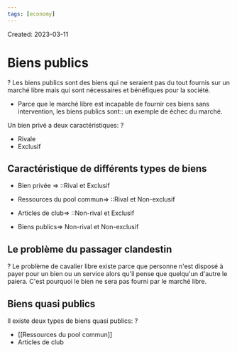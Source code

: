 ```yaml
---
tags: [economy] 
---
```

Created: 2023-03-11

# Biens publics
?
Les biens publics sont des biens qui ne seraient pas du tout fournis sur un marché libre mais qui sont nécessaires et bénéfiques pour la société.
<!--SR:!2023-04-19,20,190-->

- Parce que le marché libre est incapable de fournir ces biens sans intervention, les biens publics sont:: un exemple de échec du marché.
<!--SR:!2023-04-16,19,210-->

Un bien privé a deux caractéristiques:
?
- Rivale
- Exclusif
<!--SR:!2023-04-16,24,250-->

## Caractéristique de différents types de biens
- Bien privée => ::Rival et Exclusif
<!--SR:!2023-04-19,26,250-->
- Ressources du pool commun=> ::Rival et Non-exclusif
<!--SR:!2023-06-05,54,250-->
- Articles de club=> ::Non-rival et Exclusif
<!--SR:!2023-06-01,52,250-->
- Biens publics=> Non-rival et Non-exclusif

## Le problème du passager clandestin
?
Le problème de cavalier libre existe parce que personne n'est disposé à payer pour un bien ou un service alors qu'il pense que quelqu'un d'autre le paiera. C'est pourquoi le bien ne sera pas fourni par le marché libre.
<!--SR:!2023-04-15,23,250-->

## Biens quasi publics
Il existe deux types de biens quasi publics:
?
- [[Ressources du pool commun]]
- Articles de club
<!--SR:!2023-05-30,51,250-->


